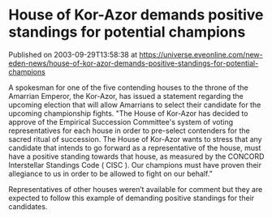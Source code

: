 # House of Kor-Azor demands positive standings for potential champions
Published on 2003-09-29T13:58:38 at https://universe.eveonline.com/new-eden-news/house-of-kor-azor-demands-positive-standings-for-potential-champions

A spokesman for one of the five contending houses to the throne of the Amarrian Emperor, the Kor-Azor, has issued a statement regarding the upcoming election that will allow Amarrians to select their candidate for the upcoming championship fights. "The House of Kor-Azor has decided to approve of the Empirical Succession Committee's system of voting representatives for each house in order to pre-select contenders for the sacred ritual of succession. The House of Kor-Azor wants to stress that any candidate that intends to go forward as a representative of the house, must have a positive standing towards that house, as measured by the CONCORD Interstellar Standings Code ( CISC ). Our champions must have proven their allegiance to us in order to be allowed to fight on our behalf.”   
  
Representatives of other houses weren’t available for comment but they are expected to follow this example of demanding positive standings for their candidates.
